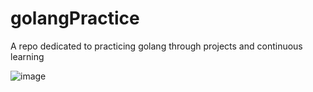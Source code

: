 # golangPractice
A repo dedicated to practicing golang through projects and continuous learning

![image](https://github.com/StanleyY7/golangPractice/assets/119549394/fb5a7eb8-b304-423d-b753-a8b8b2ed52de)
